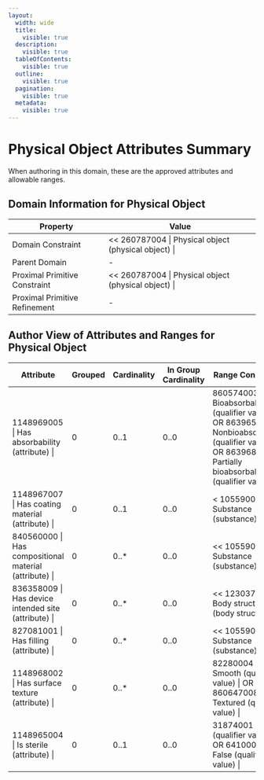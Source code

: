 ```yaml
---
layout:
  width: wide
  title:
    visible: true
  description:
    visible: true
  tableOfContents:
    visible: true
  outline:
    visible: true
  pagination:
    visible: true
  metadata:
    visible: true
---
```


# Physical Object Attributes Summary

When authoring in this domain, these are the approved attributes and allowable ranges. 

  


  

## Domain Information for Physical Object

| Property | Value |
|---|---|
| Domain Constraint | << 260787004 \| Physical object (physical object) \| |
| Parent Domain | - |
| Proximal Primitive Constraint | << 260787004 \| Physical object (physical object) \| |
| Proximal Primitive Refinement | - |


  

## Author View of Attributes and Ranges for Physical Object

| Attribute | Grouped | Cardinality | In Group Cardinality | Range Constraint |
|---|---|---|---|---|
| 1148969005 \| Has absorbability (attribute) \| | 0 | 0..1 | 0..0 | 860574003 \| Bioabsorbable (qualifier value) \| OR 863965006 \| Nonbioabsorbable (qualifier value) \| OR 863968008 \| Partially bioabsorbable (qualifier value) \| |
| 1148967007 \| Has coating material (attribute) \| | 0 | 0..1 | 0..0 | < 105590001 \| Substance (substance) \| |
| 840560000 \| Has compositional material (attribute) \| | 0 | 0..* | 0..0 | << 105590001 \| Substance (substance) \| |
| 836358009 \| Has device intended site (attribute) \| | 0 | 0..* | 0..0 | << 123037004 \| Body structure (body structure) \| |
| 827081001 \| Has filling (attribute) \| | 0 | 0..* | 0..0 | << 105590001 \| Substance (substance) \| |
| 1148968002 \| Has surface texture (attribute) \| | 0 | 0..* | 0..0 | 82280004 \| Smooth (qualifier value) \| OR 860647008 \| Textured (qualifier value) \| |
| 1148965004 \| Is sterile (attribute) \| | 0 | 0..1 | 0..0 | 31874001 \| True (qualifier value) \| OR 64100000 \| False (qualifier value) \| |

